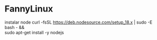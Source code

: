 # FannyLinux

instalar node 
curl -fsSL https://deb.nodesource.com/setup_18.x | sudo -E bash - &&\
sudo apt-get install -y nodejs

